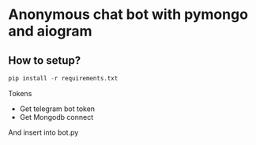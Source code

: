 # Anonymous chat bot with pymongo and aiogram
## How to setup?
```python
pip install -r requirements.txt
```
Tokens
 * Get telegram bot token
  * Get Mongodb connect
  
And insert into bot.py 

